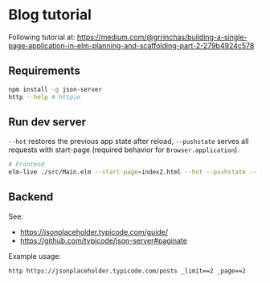 # Blog tutorial

Following tutorial at: https://medium.com/@grrinchas/building-a-single-page-application-in-elm-planning-and-scaffolding-part-2-279b4924c578

## Requirements

```bash
npm install -g json-server
http --help # httpie
```


## Run dev server

`--hot` restores the previous app state after reload, `--pushstate` serves all requests with start-page (required behavior for `Browser.application`).
```bash
# Frontend
elm-live ./src/Main.elm --start-page=index2.html --hot --pushstate -- --debug --output=dist/main.js
```

## Backend

See:

- https://jsonplaceholder.typicode.com/guide/
- https://github.com/typicode/json-server#paginate


Example usage:
```
http https://jsonplaceholder.typicode.com/posts _limit==2 _page==2
```